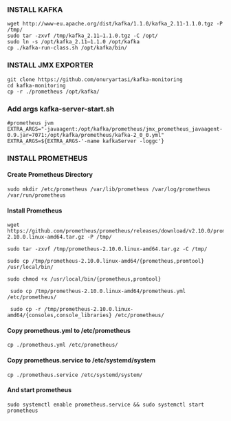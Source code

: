 ### INSTALL KAFKA

```
wget http://www-eu.apache.org/dist/kafka/1.1.0/kafka_2.11-1.1.0.tgz -P /tmp/
sudo tar -zxvf /tmp/kafka_2.11–1.1.0.tgz -C /opt/
sudo ln -s /opt/kafka_2.11–1.1.0 /opt/kafka
cp ./kafka-run-class.sh /opt/kafka/bin/
```

### INSTALL JMX EXPORTER

    git clone https://github.com/onuryartasi/kafka-monitoring
    cd kafka-monitoring
    cp -r ./prometheus /opt/kafka/
    
### Add args kafka-server-start.sh 
    #prometheus jvm
    EXTRA_ARGS="-javaagent:/opt/kafka/prometheus/jmx_prometheus_javaagent-0.9.jar=7071:/opt/kafka/prometheus/kafka-2_0_0.yml"
    EXTRA_ARGS=${EXTRA_ARGS-'-name kafkaServer -loggc'}


### INSTALL PROMETHEUS

#### Create Prometheus Directory
    sudo mkdir /etc/prometheus /var/lib/prometheus /var/log/prometheus /var/run/prometheus

#### Install Prometheus
    wget https://github.com/prometheus/prometheus/releases/download/v2.10.0/prometheus-2.10.0.linux-amd64.tar.gz -P /tmp/

    sudo tar -zxvf /tmp/prometheus-2.10.0.linux-amd64.tar.gz -C /tmp/

    sudo cp /tmp/prometheus-2.10.0.linux-amd64/{prometheus,promtool} /usr/local/bin/

    sudo chmod +x /usr/local/bin/{prometheus,promtool}

     sudo cp /tmp/prometheus-2.10.0.linux-amd64/prometheus.yml /etc/prometheus/

     sudo cp -r /tmp/prometheus-2.10.0.linux-amd64/{consoles,console_libraries} /etc/prometheus/

#### Copy prometheus.yml to /etc/prometheus

    cp ./prometheus.yml /etc/prometheus/

#### Copy prometheus.service to /etc/systemd/system

    cp ./prometheus.service /etc/systemd/system/

#### And start prometheus

    sudo systemctl enable prometheus.service && sudo systemctl start prometheus
